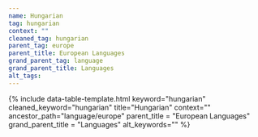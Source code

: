 ```yaml
---
name: Hungarian
tag: hungarian
context: ""
cleaned_tag: hungarian
parent_tag: europe
parent_title: European Languages
grand_parent_tag: language
grand_parent_title: Languages
alt_tags: 
---
```


{% include data-table-template.html 
  keyword="hungarian" 
  cleaned_keyword="hungarian" 
  title="Hungarian"
  context=""
  ancestor_path="language/europe" 
  parent_title = "European Languages"
  grand_parent_title = "Languages"
  alt_keywords=""
%}


